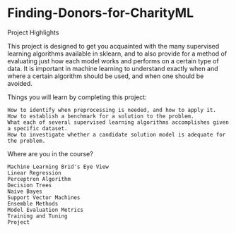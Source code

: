 # Finding-Donors-for-CharityML


Project Highlights

This project is designed to get you acquainted with the many supervised learning algorithms available in sklearn, and to also provide for a method of evaluating just how each model works and performs on a certain type of data. It is important in machine learning to understand exactly when and where a certain algorithm should be used, and when one should be avoided.

Things you will learn by completing this project:

    How to identify when preprocessing is needed, and how to apply it.
    How to establish a benchmark for a solution to the problem.
    What each of several supervised learning algorithms accomplishes given a specific dataset.
    How to investigate whether a candidate solution model is adequate for the problem.

Where are you in the course?

    Machine Learning Brid's Eye View
    Linear Regression
    Perceptron Algorithm
    Decision Trees
    Naive Bayes
    Support Vector Machines
    Ensemble Methods
    Model Evaluation Metrics
    Training and Tuning
    Project